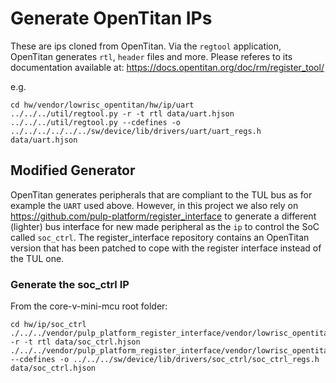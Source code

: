 # Generate OpenTitan IPs

These are ips cloned from OpenTitan.
Via the `regtool` application, OpenTitan generates `rtl`, `header` files and more.
Please referes to its documentation available at: https://docs.opentitan.org/doc/rm/register_tool/

e.g.

```
cd hw/vendor/lowrisc_opentitan/hw/ip/uart
../../../util/regtool.py -r -t rtl data/uart.hjson
../../../util/regtool.py --cdefines -o ../../../../../../sw/device/lib/drivers/uart/uart_regs.h  data/uart.hjson
```


## Modified Generator

OpenTitan generates peripherals that are compliant to the TUL bus as for example the `UART` used above.
However, in this project we also rely on https://github.com/pulp-platform/register_interface
to generate a different (lighter) bus interface for new made peripheral as the `ip` to control the SoC called `soc_ctrl`. The register_interface repository contains an OpenTitan
version that has been patched to cope with the register interface instead of the TUL one.

### Generate the soc_ctrl IP

From the core-v-mini-mcu root folder:

```
cd hw/ip/soc_ctrl
./../../vendor/pulp_platform_register_interface/vendor/lowrisc_opentitan/util/regtool.py -r -t rtl data/soc_ctrl.hjson
./../../vendor/pulp_platform_register_interface/vendor/lowrisc_opentitan/util/regtool.py --cdefines -o ../../../sw/device/lib/drivers/soc_ctrl/soc_ctrl_regs.h data/soc_ctrl.hjson
```

